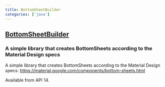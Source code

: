 ```yaml
---
title: BottomSheetBuilder
categories: ['java']
---
```

## [BottomSheetBuilder](https://github.com/rubensousa/BottomSheetBuilder)

### A simple library that creates BottomSheets according to the Material Design specs

A simple library that creates BottomSheets according to the Material Design specs: https://material.google.com/components/bottom-sheets.html

Available from API 14.
